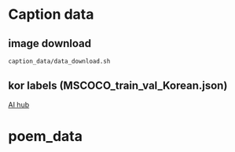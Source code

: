 # Caption data

## image download
```bash
caption_data/data_download.sh
```
## kor labels (MSCOCO_train_val_Korean.json)
[AI hub](https://aihub.or.kr/opendata/keti-data/recognition-visual/KETI-01-003)

# poem_data